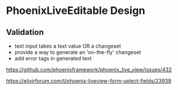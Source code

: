 # PhoenixLiveEditable Design

## Validation

- text input takes a text value OR a changeset
- provide a way to generate an 'on-the-fly' changeset
- add error tags in generated text

https://github.com/phoenixframework/phoenix_live_view/issues/432

https://elixirforum.com/t/phoenix-liveview-form-select-fields/23939

